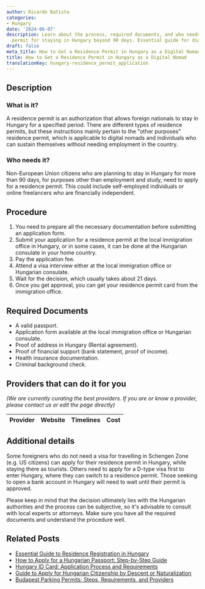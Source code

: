 ```yaml
---
author: Ricardo Batista
categories:
- Hungary
date: '2024-06-07'
description: Learn about the process, required documents, and who needs a residence
  permit for staying in Hungary beyond 90 days. Essential guide for digital nomads.
draft: false
meta_title: How to Get a Residence Permit in Hungary as a Digital Nomad
title: How to Get a Residence Permit in Hungary as a Digital Nomad
translationKey: hungary-residence_permit_application
---
```


## Description
### What is it?
A residence permit is an authorization that allows foreign nationals to stay in Hungary for a specified period. There are different types of residence permits, but these instructions mainly pertain to the "other purposes" residence permit, which is applicable to digital nomads and individuals who can sustain themselves without needing employment in the country.

### Who needs it?
Non-European Union citizens who are planning to stay in Hungary for more than 90 days, for purposes other than employment and study, need to apply for a residence permit. This could include self-employed individuals or online freelancers who are financially independent.

## Procedure
1. You need to prepare all the necessary documentation before submitting an application form.
2. Submit your application for a residence permit at the local immigration office in Hungary, or in some cases, it can be done at the Hungarian consulate in your home country.
3. Pay the application fee.
4. Attend a visa interview either at the local immigration office or Hungarian consulate.
5. Wait for the decision, which usually takes about 21 days.
6. Once you get approval, you can get your residence permit card from the immigration office.

## Required Documents
- A valid passport.
- Application form available at the local immigration office or Hungarian consulate.
- Proof of address in Hungary (Rental agreement).
- Proof of financial support (bank statement, proof of income).
- Health insurance documentation.
- Criminal background check.

## Providers that can do it for you

_(We are currently curating the best providers. If you are or know a provider, please contact us or edit the page directly)_

| Provider        |     Website     |     Timelines    |       Cost      |
| :-------------: | :-------------: |  :-------------: | :-------------: |

## Additional details
Some foreigners who do not need a visa for travelling in Schengen Zone (e.g. US citizens) can apply for their residence permit in Hungary, while staying there as tourists. Others need to apply for a D-type visa first to enter Hungary, where they can switch to a residence permit. Those seeking to open a bank account in Hungary will need to wait until their permit is approved.

Please keep in mind that the decision ultimately lies with the Hungarian authorities and the process can be subjective, so it's advisable to consult with local experts or attorneys. Make sure you have all the required documents and understand the procedure well.
## Related Posts

- [Essential Guide to Residence Registration in Hungary](https://tramitit.com/guides/hungary/residence_registration/)
- [How to Apply for a Hungarian Passport: Step-by-Step Guide](https://tramitit.com/guides/hungary/passport_application/)
- [Hungary ID Card: Application Process and Requirements](https://tramitit.com/guides/hungary/id_card_application/)
- [Guide to Apply for Hungarian Citizenship by Descent or Naturalization](https://tramitit.com/guides/hungary/citizenship_applications/)
- [Budapest Parking Permits: Steps, Requirements, and Providers](https://tramitit.com/guides/hungary/parking_permit_application/)